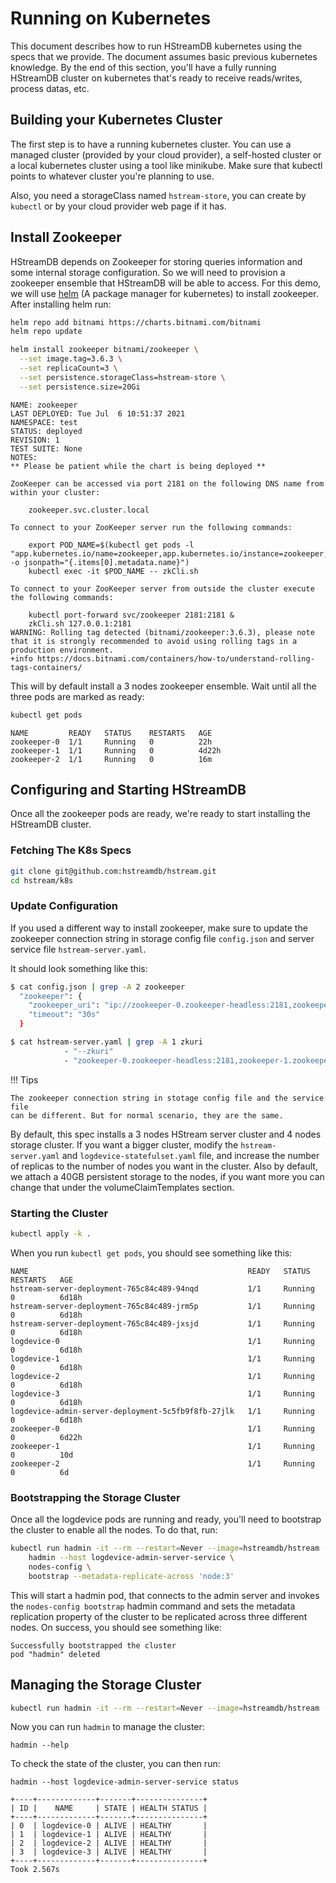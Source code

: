 # Running on Kubernetes

This document describes how to run HStreamDB kubernetes using the specs that we
provide. The document assumes basic previous kubernetes knowledge. By the end of
this section, you'll have a fully running HStreamDB cluster on kubernetes that's
ready to receive reads/writes, process datas, etc.

## Building your Kubernetes Cluster

The first step is to have a running kubernetes cluster. You can use a managed
cluster (provided by your cloud provider), a self-hosted cluster or a local
kubernetes cluster using a tool like minikube. Make sure that kubectl points to
whatever cluster you're planning to use.

Also, you need a storageClass named `hstream-store`, you can create by `kubectl`
or by your cloud provider web page if it has.

## Install Zookeeper

HStreamDB depends on Zookeeper for storing queries information and some internal
storage configuration. So we will need to provision a zookeeper ensemble that
HStreamDB will be able to access. For this demo, we will use
[helm](https://helm.sh/) (A package manager for kubernetes) to install
zookeeper. After installing helm run:

```sh
helm repo add bitnami https://charts.bitnami.com/bitnami
helm repo update

helm install zookeeper bitnami/zookeeper \
  --set image.tag=3.6.3 \
  --set replicaCount=3 \
  --set persistence.storageClass=hstream-store \
  --set persistence.size=20Gi
```

```
NAME: zookeeper
LAST DEPLOYED: Tue Jul  6 10:51:37 2021
NAMESPACE: test
STATUS: deployed
REVISION: 1
TEST SUITE: None
NOTES:
** Please be patient while the chart is being deployed **

ZooKeeper can be accessed via port 2181 on the following DNS name from within your cluster:

    zookeeper.svc.cluster.local

To connect to your ZooKeeper server run the following commands:

    export POD_NAME=$(kubectl get pods -l "app.kubernetes.io/name=zookeeper,app.kubernetes.io/instance=zookeeper,app.kubernetes.io/component=zookeeper" -o jsonpath="{.items[0].metadata.name}")
    kubectl exec -it $POD_NAME -- zkCli.sh

To connect to your ZooKeeper server from outside the cluster execute the following commands:

    kubectl port-forward svc/zookeeper 2181:2181 &
    zkCli.sh 127.0.0.1:2181
WARNING: Rolling tag detected (bitnami/zookeeper:3.6.3), please note that it is strongly recommended to avoid using rolling tags in a production environment.
+info https://docs.bitnami.com/containers/how-to/understand-rolling-tags-containers/
```

This will by default install a 3 nodes zookeeper ensemble. Wait until all the
three pods are marked as ready:

```sh
kubectl get pods
```

```
NAME         READY   STATUS    RESTARTS   AGE
zookeeper-0  1/1     Running   0          22h
zookeeper-1  1/1     Running   0          4d22h
zookeeper-2  1/1     Running   0          16m
```

## Configuring and Starting HStreamDB

Once all the zookeeper pods are ready, we're ready to start installing the
HStreamDB cluster.

### Fetching The K8s Specs

```sh
git clone git@github.com:hstreamdb/hstream.git
cd hstream/k8s
```

### Update Configuration

If you used a different way to install zookeeper, make sure to update the
zookeeper connection string in storage config file `config.json` and server
service file `hstream-server.yaml`.

It should look something like this:

```sh
$ cat config.json | grep -A 2 zookeeper
  "zookeeper": {
    "zookeeper_uri": "ip://zookeeper-0.zookeeper-headless:2181,zookeeper-1.zookeeper-headless:2181,zookeeper-2.zookeeper-headless:2181",
    "timeout": "30s"
  }

$ cat hstream-server.yaml | grep -A 1 zkuri
            - "--zkuri"
            - "zookeeper-0.zookeeper-headless:2181,zookeeper-1.zookeeper-headless:2181,zookeeper-2.zookeeper-headless:2181"
```

!!! Tips

    The zookeeper connection string in stotage config file and the service file
    can be different. But for normal scenario, they are the same.

By default, this spec installs a 3 nodes HStream server cluster and 4 nodes
storage cluster. If you want a bigger cluster, modify the `hstream-server.yaml`
and `logdevice-statefulset.yaml` file, and increase the number of replicas to
the number of nodes you want in the cluster. Also by default, we attach a 40GB
persistent storage to the nodes, if you want more you can change that under the
volumeClaimTemplates section.

### Starting the Cluster

```sh
kubectl apply -k .
```

When you run `kubectl get pods`, you should see something like this:

```
NAME                                                 READY   STATUS    RESTARTS   AGE
hstream-server-deployment-765c84c489-94nqd           1/1     Running   0          6d18h
hstream-server-deployment-765c84c489-jrm5p           1/1     Running   0          6d18h
hstream-server-deployment-765c84c489-jxsjd           1/1     Running   0          6d18h
logdevice-0                                          1/1     Running   0          6d18h
logdevice-1                                          1/1     Running   0          6d18h
logdevice-2                                          1/1     Running   0          6d18h
logdevice-3                                          1/1     Running   0          6d18h
logdevice-admin-server-deployment-5c5fb9f8fb-27jlk   1/1     Running   0          6d18h
zookeeper-0                                          1/1     Running   0          6d22h
zookeeper-1                                          1/1     Running   0          10d
zookeeper-2                                          1/1     Running   0          6d
```

### Bootstrapping the Storage Cluster

Once all the logdevice pods are running and ready, you'll need to bootstrap the
cluster to enable all the nodes. To do that, run:

```sh
kubectl run hadmin -it --rm --restart=Never --image=hstreamdb/hstream -- \
    hadmin --host logdevice-admin-server-service \
    nodes-config \
    bootstrap --metadata-replicate-across 'node:3'
```

This will start a hadmin pod, that connects to the admin server and invokes the
`nodes-config bootstrap` hadmin command and sets the metadata replication
property of the cluster to be replicated across three different nodes. On
success, you should see something like:

```
Successfully bootstrapped the cluster
pod "hadmin" deleted
```

## Managing the Storage Cluster

```sh
kubectl run hadmin -it --rm --restart=Never --image=hstreamdb/hstream -- bash
```

Now you can run `hadmin` to manage the cluster:

```
hadmin --help
```

To check the state of the cluster, you can then run:

```
hadmin --host logdevice-admin-server-service status

+----+-------------+-------+---------------+
| ID |    NAME     | STATE | HEALTH STATUS |
+----+-------------+-------+---------------+
| 0  | logdevice-0 | ALIVE | HEALTHY       |
| 1  | logdevice-1 | ALIVE | HEALTHY       |
| 2  | logdevice-2 | ALIVE | HEALTHY       |
| 3  | logdevice-3 | ALIVE | HEALTHY       |
+----+-------------+-------+---------------+
Took 2.567s
```
